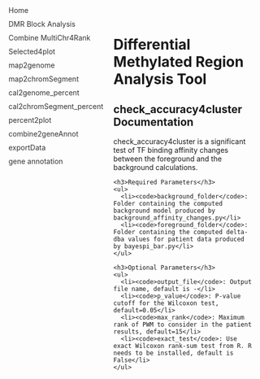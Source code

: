 <!DOCTYPE html>
<html>
<head>
  <title>Differential Methylated Region Analysis Tool - Documentation</title>
  <style>
    body {
      display: flex;
    }

    nav {
      width: 20%;
      background-color: #f1f1f1;
      padding: 20px;
    }

    main {
      flex: 1;
      padding: 20px;
    }

    nav ul {
      list-style-type: none;
      padding: 0;
      margin: 0;
    }

    nav li {
      margin-bottom: 10px;
    }

    nav a {
      text-decoration: none;
      color: #333;
    }

    nav a:hover {
      color: #000;
      font-weight: bold;
    }
  </style>
</head>
<body>
  <nav>
    <ul>
      <li><a href="index.md">Home</a></li>
      <li><a href="dmr_analysis_block.md">DMR Block Analysis</a></li>
      <li><a href="dmr_combine_multChrs4rank.md">Combine MultiChr4Rank</a></li>
      <li><a href="dmr_selected4plot.md">Selected4plot</a></li>
      <li><a href="dmr_map2genome.md">map2genome</a></li>
      <li><a href="dmr_map2chromSegment.md">map2chromSegment</a></li>
      <li><a href="dmr_cal2genome_percent.md">cal2genome_percent</a></li>
      <li><a href="dmr_cal2chromSegment_percent.md">cal2chromSegment_percent</a></li>
      <li><a href="dmr_percent2plot.md">percent2plot</a></li>
      <li><a href="dmr_combine2geneAnnot.md">combine2geneAnnot</a></li>
      <li><a href="dmr_exportData.md">exportData</a></li>
      <li><a href="dmr_gene_annotation.md">gene annotation</a></li>
    </ul>
  </nav>
  <main>
    <h1>Differential Methylated Region Analysis Tool</h1>
    <h2>check_accuracy4cluster Documentation</h2>
    <p>check_accuracy4cluster is a significant test of TF binding affinity changes between the foreground and the background calculations.</p>

    <h3>Required Parameters</h3>
    <ul>
      <li><code>background_folder</code>: Folder containing the computed background model produced by background_affinity_changes.py</li>
      <li><code>foreground_folder</code>: Folder containing the computed delta-dba values for patient data produced by bayespi_bar.py</li>
    </ul>

    <h3>Optional Parameters</h3>
    <ul>
      <li><code>output_file</code>: Output file name, default is -</li>
      <li><code>p_value</code>: P-value cutoff for the Wilcoxon test, default=0.05</li>
      <li><code>max_rank</code>: Maximum rank of PWM to consider in the patient results, default=15</li>
      <li><code>exact_test</code>: Use exact Wilcoxon rank-sum test from R. R needs to be installed, default is False</li>
    </ul>
  </main>
</body>
</
